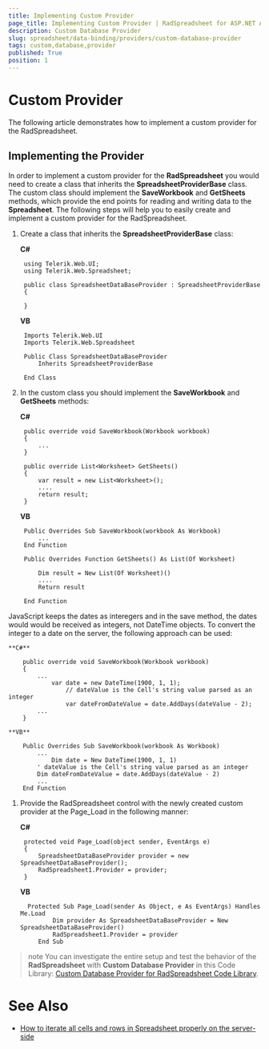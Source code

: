 ```yaml
---
title: Implementing Custom Provider
page_title: Implementing Custom Provider | RadSpreadsheet for ASP.NET AJAX Documentation
description: Custom Database Provider
slug: spreadsheet/data-binding/providers/custom-database-provider
tags: custom,database,provider
published: True
position: 1
---
```


# Custom Provider

The following article demonstrates how to implement a custom provider for the RadSpreadsheet.

## Implementing the Provider

 In order to implement a custom provider for the **RadSpreadsheet** you would need to create a class that inherits the **SpreadsheetProviderBase** class. The custom class should implement the **SaveWorkbook** and **GetSheets** methods, which provide the end points for reading and writing data to the **Spreadsheet**. The following steps will help you to easily create and implement a custom provider for the RadSpreadsheet.


1. Create a class that inherits the **SpreadsheetProviderBase** class:

	**C#**

		using Telerik.Web.UI;
		using Telerik.Web.Spreadsheet;

		public class SpreadsheetDataBaseProvider : SpreadsheetProviderBase
		{
		
		}


	**VB**

		Imports Telerik.Web.UI
		Imports Telerik.Web.Spreadsheet

		Public Class SpreadsheetDataBaseProvider
		    Inherits SpreadsheetProviderBase
		
		End Class



1. In the custom class you should implement the **SaveWorkbook** and **GetSheets** methods:


	**C#**

		public override void SaveWorkbook(Workbook workbook)
		{
			...
		}
		
		public override List<Worksheet> GetSheets()
		{
			var result = new List<Worksheet>();
			....
			return result;
		}

	
	**VB**

		Public Overrides Sub SaveWorkbook(workbook As Workbook)
		    ...
		End Function
		
		Public Overrides Function GetSheets() As List(Of Worksheet)
		
			Dim result = New List(Of Worksheet)()
		    ....
			Return result
			
		End Function


JavaScript keeps the dates as interegers and in the save method, the dates would would be received as integers, not DateTime objects. To convert the integer to a date on the server, the following approach can be used: 

	**C#**

		public override void SaveWorkbook(Workbook workbook)
		{
			...
		    	var date = new DateTime(1900, 1, 1);
            		// dateValue is the Cell's string value parsed as an integer
            		var dateFromDateValue = date.AddDays(dateValue - 2);
			...
		}
			
	**VB**

		Public Overrides Sub SaveWorkbook(workbook As Workbook)
			...
		        Dim date = New DateTime(1900, 1, 1)
			' dateValue is the Cell's string value parsed as an integer
			Dim dateFromDateValue = date.AddDays(dateValue - 2)
			...
		End Function
		

1. Provide the RadSpreadsheet control with the newly created custom provider at the Page_Load in the following manner: 

	**C#**

		protected void Page_Load(object sender, EventArgs e)
		{
			SpreadsheetDataBaseProvider provider = new SpreadsheetDataBaseProvider();
			RadSpreadsheet1.Provider = provider;
		}


	**VB**

		 Protected Sub Page_Load(sender As Object, e As EventArgs) Handles Me.Load
		        Dim provider As SpreadsheetDataBaseProvider = New SpreadsheetDataBaseProvider()
		        RadSpreadsheet1.Provider = provider
		    End Sub


>note You can investigate the entire setup and test the behavior of the **RadSpreadsheet** with **Custom Database Provider** in this Code Library: [Custom Database Provider for RadSpreadsheet Code Library](https://www.telerik.com/support/code-library/spreadsheetdatabaseprovider).

# See Also

 * [How to iterate all cells and rows in Spreadsheet properly on the server-side](https://www.telerik.com/support/kb/aspnet-ajax/spreadsheet/details/how-to-iterate-all-cells-and-rows-in-spreadsheet-properly)


